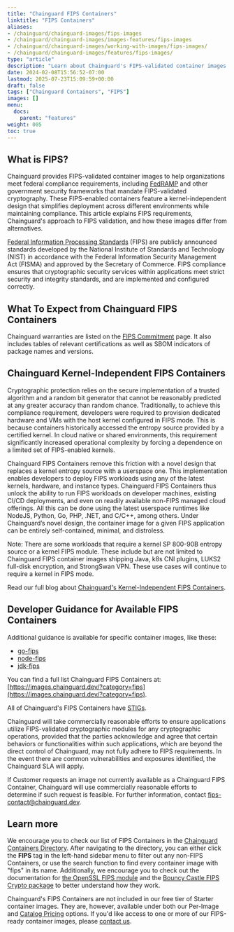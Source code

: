 ```yaml
---
title: "Chainguard FIPS Containers"
linktitle: "FIPS Containers"
aliases: 
- /chainguard/chainguard-images/fips-images
- /chainguard/chainguard-images/images-features/fips-images
- /chainguard/chainguard-images/working-with-images/fips-images/
- /chainguard/chainguard-images/features/fips-images/
type: "article"
description: "Learn about Chainguard's FIPS-validated container images for federal compliance, featuring kernel-independent design and simplified deployment for FedRAMP and government requirements"
date: 2024-02-08T15:56:52-07:00
lastmod: 2025-07-23T15:09:59+00:00
draft: false
tags: ["Chainguard Containers", "FIPS"]
images: []
menu:
  docs:
    parent: "features"
weight: 005
toc: true
---
```


## What is FIPS? 
Chainguard provides FIPS-validated container images to help organizations meet federal compliance requirements, including [FedRAMP](https://www.fedramp.gov/) and other government security frameworks that mandate FIPS-validated cryptography. These FIPS-enabled containers feature a kernel-independent design that simplifies deployment across different environments while maintaining compliance. This article explains FIPS requirements, Chainguard's approach to FIPS validation, and how these images differ from alternatives.


[Federal Information Processing Standards](https://www.nist.gov/itl/publications-0/federal-information-processing-standards-fips) (FIPS) are publicly announced standards developed by the National Institute of Standards and Technology (NIST) in accordance with the Federal Information Security Management Act (FISMA) and approved by the Secretary of Commerce. FIPS compliance ensures that cryptographic security services within applications meet strict security and integrity standards, and are implemented and configured correctly.

## What To Expect from Chainguard FIPS Containers

‍Chainguard warranties are listed on the [FIPS Commitment](https://www.chainguard.dev/legal/fips-commitment) page. It also includes tables of relevant certifications as well as SBOM indicators of package names and versions.

## Chainguard Kernel-Independent FIPS Containers

Cryptographic protection relies on the secure implementation of a trusted algorithm and a random bit generator that cannot be reasonably predicted at any greater accuracy than random chance. Traditionally, to achieve this compliance requirement, developers were required to provision dedicated hardware and VMs with the host kernel configured in FIPS mode. This is because containers historically accessed the entropy source provided by a certified kernel. In cloud native or shared environments, this requirement significantly increased operational complexity by forcing a dependence on a limited set of FIPS-enabled kernels. 

Chainguard FIPS Containers remove this friction with a novel design that replaces a kernel entropy source with a userspace one. This implementation enables developers to deploy FIPS workloads using any of the latest kernels, hardware, and instance types. Chainguard FIPS Containers thus unlock the ability to run FIPS workloads on developer machines, existing CI/CD deployments, and even on readily available non-FIPS managed cloud offerings. All this can be done using the latest userspace runtimes like NodeJS, Python, Go, PHP, .NET, and C/C++, among others. Under Chainguard’s novel design, the container image for a given FIPS application can be entirely self-contained, minimal, and distroless.

Note: There are some workloads that require a kernel SP 800-90B entropy source or a kernel FIPS module. These include but are not limited to Chainguard FIPS container images shipping Java, k8s CNI plugins, LUKS2 full-disk encryption, and StrongSwan VPN. These use cases will continue to require a kernel in FIPS mode.

Read our full blog about [Chainguard's Kernel-Independent FIPS Containers](https://www.chainguard.dev/unchained/kernel-independent-fips-images).

## Developer Guidance for Available FIPS Containers

Additional guidance is available for specific container images, like these:

- [go-fips](https://images.chainguard.dev/directory/image/go-fips/overview?utm_source=cg-academy&utm_medium=referral&utm_campaign=dev-enablement&utm_content=edu-content-chainguard-chainguard-images-working-with-images-fips-images)
- [node-fips](https://images.chainguard.dev/directory/image/node-fips/overview?utm_source=cg-academy&utm_medium=referral&utm_campaign=dev-enablement&utm_content=edu-content-chainguard-chainguard-images-working-with-images-fips-images)
- [jdk-fips](https://images.chainguard.dev/directory/image/jdk-fips/overview?utm_source=cg-academy&utm_medium=referral&utm_campaign=dev-enablement&utm_content=edu-content-chainguard-chainguard-images-working-with-images-fips-images)

You can find a full list Chainguard FIPS Containers at: [https://images.chainguard.dev/?category=fips](https://images.chainguard.dev/?category=fips).

All of Chainguard's FIPS Containers have [STIGs](/chainguard/chainguard-images/working-with-images/image-stigs/).

‍Chainguard will take commercially reasonable efforts to ensure applications utilize FIPS-validated cryptographic modules for any cryptographic operations, provided that the parties acknowledge and agree that certain behaviors or functionalities within such applications, which are beyond the direct control of Chainguard, may not fully adhere to FIPS requirements. In the event there are common vulnerabilities and exposures identified, the Chainguard SLA will apply.

‍If Customer requests an image not currently available as a Chainguard FIPS Container, Chainguard will use commercially reasonable efforts to determine if such request is feasible. For further information, contact <fips-contact@chainguard.dev>.

## Learn more

We encourage you to check our list of FIPS Containers in the [Chainguard Containers Directory](https://images.chainguard.dev/?utm_source=cg-academy&utm_medium=referral&utm_campaign=dev-enablement&utm_content=edu-content-chainguard-chainguard-images-working-with-images-fips-images). After navigating to the directory, you can either click the **FIPS** tag in the left-hand sidebar menu to filter out any non-FIPS Containers, or use the search function to find every container image with "fips" in its name. Additionally, we encourage you to check out the documentation for [the OpenSSL FIPS module](https://www.openssl.org/docs/manmaster/man7/fips_module.html) and the [Bouncy Castle FIPS Crypto package](https://www.bouncycastle.org/about/bouncy-castle-fips-faq/) to better understand how they work.

Chainguard's FIPS Containers are not included in our free tier of Starter container images. They are, however, available under both our Per-Image and [Catalog Pricing](/chainguard/chainguard-images/about/pricing/) options. If you'd like access to one or more of our FIPS-ready container images, please [contact us](https://www.chainguard.dev/contact?utm_source=cg-academy&utm_medium=referral&utm_campaign=dev-enablement).

